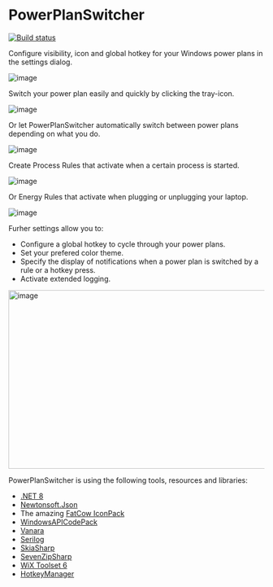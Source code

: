 # PowerPlanSwitcher

[![Build status](https://ci.appveyor.com/api/projects/status/k4umrwnp4grsp164/branch/main?svg=true)](https://ci.appveyor.com/project/SebastianBecker2/powerplanswitcher/branch/main)

Configure visibility, icon and global hotkey for your Windows power plans in the settings dialog.

![image](https://github.com/SebastianBecker2/PowerPlanSwitcher/assets/35063968/5553a7c0-ca54-41cc-bff8-b3b0b76a58ae)

Switch your power plan easily and quickly by clicking the tray-icon.

![image](https://github.com/SebastianBecker2/PowerPlanSwitcher/assets/35063968/11c841d8-c375-473e-965d-94838261f41b)

Or let PowerPlanSwitcher automatically switch between power plans depending on what you do.

![image](https://github.com/user-attachments/assets/e8360cd0-7346-40e6-8642-3fc747e70574)

Create Process Rules that activate when a certain process is started.

![image](https://github.com/user-attachments/assets/3a8380ce-86a9-4333-a91e-b0c5927e3f5f)

Or Energy Rules that activate when plugging or unplugging your laptop.

![image](https://github.com/user-attachments/assets/4ca069f4-a5a7-41e9-aac6-87340585937c)

Furher settings allow you to:
- Configure a global hotkey to cycle through your power plans.
- Set your prefered color theme.
- Specify the display of notifications when a power plan is switched by a rule or a hotkey press.
- Activate extended logging.

<img width="707" height="351" alt="image" src="https://github.com/user-attachments/assets/884ee63a-1c6e-402c-9a1a-e112f8785050" />

PowerPlanSwitcher is using the following tools, resources and libraries:

- [.NET 8](https://learn.microsoft.com/en-us/dotnet/core/whats-new/dotnet-8)
- [Newtonsoft.Json](https://www.newtonsoft.com/json)
- The amazing [FatCow IconPack](https://www.fatcow.com/free-icons)
- [WindowsAPICodePack](https://github.com/contre/Windows-API-Code-Pack-1.1)
- [Vanara](https://github.com/dahall/Vanara)
- [Serilog](https://serilog.net/)
- [SkiaSharp](https://github.com/mono/SkiaSharp)
- [SevenZipSharp](https://github.com/squid-box/SevenZipSharp)
- [WiX Toolset 6](https://wixtoolset.org/)
- [HotkeyManager](https://github.com/SebastianBecker2/HotkeyManager)
